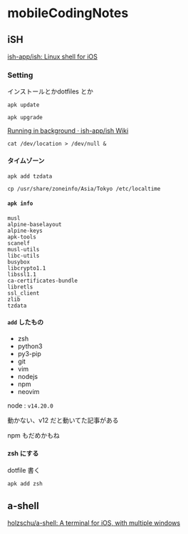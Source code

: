 # mobileCodingNotes

## iSH

[ish-app/ish: Linux shell for iOS](https://github.com/ish-app/ish)

### Setting

インストールとかdotfiles とか

```
apk update
```

```
apk upgrade
```

[Running in background · ish-app/ish Wiki](https://github.com/ish-app/ish/wiki/Running-in-background)

```
cat /dev/location > /dev/null &
```


#### タイムゾーン

```
apk add tzdata
```


```
cp /usr/share/zoneinfo/Asia/Tokyo /etc/localtime
```

#### `apk info`

```
musl
alpine-baselayout
alpine-keys
apk-tools
scanelf
musl-utils
libc-utils
busybox
libcrypto1.1
libssl1.1
ca-certificates-bundle
libretls
ssl_client
zlib
tzdata
```

#### `add` したもの

- zsh
- python3
- py3-pip
- git
- vim
- nodejs
- npm
- neovim


node : `v14.20.0` 

動かない、v12 だと動いてた記事がある

npm もだめかもね

#### zsh にする

dotfile 書く

```
apk add zsh
```






## a-shell

[holzschu/a-shell: A terminal for iOS, with multiple windows](https://github.com/holzschu/a-shell)


